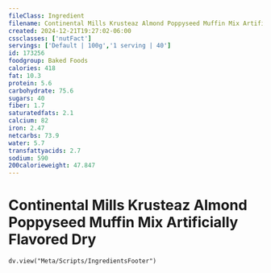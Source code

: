 ```yaml
---
fileClass: Ingredient
filename: Continental Mills Krusteaz Almond Poppyseed Muffin Mix Artificially Flavored Dry
created: 2024-12-21T19:27:02-06:00
cssclasses: ['nutFact']
servings: ['Default | 100g','1 serving | 40']
id: 173256
foodgroup: Baked Foods
calories: 418
fat: 10.3
protein: 5.6
carbohydrate: 75.6
sugars: 40
fiber: 1.7
saturatedfats: 2.1
calcium: 82
iron: 2.47
netcarbs: 73.9
water: 5.7
transfattyacids: 2.7
sodium: 590
200calorieweight: 47.847
---
```


# Continental Mills Krusteaz Almond Poppyseed Muffin Mix Artificially Flavored Dry

```dataviewjs
dv.view("Meta/Scripts/IngredientsFooter")
```